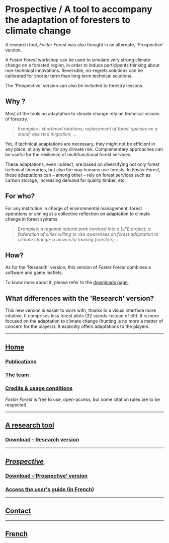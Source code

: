 # Prospective / A tool to accompany the adaptation of foresters to climate change

A research tool, _Foster Forest_ was also thought in an alternate, 'Prospective' version.

A _Foster Forest_ workshop can be used to simulate very strong climate change on a forested region, in order to induce participants thinking about non-technical innovations. Reversible, no-regrets solutions can be calibrated for shorter term than long term technical solutions.

The 'Prospective' version can also be included to forestry lessons.


## Why ?

Most of the tools on adaptation to climate change rely on technical visions of forestry.

> *Examples : shortened rotations; replacement of forest species on a stand; assisted migration; ...*

Yet, if technical adaptations are necessary, they might not be efficient in any place, at any time, for any climate risk. Complementary approaches can be useful for the resilience of multifunctional forest services.

These adaptations, even indirect, are based on diversifying not only forest technical itineraries, but also the way humans use forests. In _Foster Forest_, these adaptations can – among other – rely on forest services such as carbon storage, increasing demand for quality timber, etc.


## For who?


For any institution in charge of environmental management, forest operations or aiming at a collective reflection on adaptation to climate change in forest systems.

> *Examples: a regional natural park involved into a LIFE project; a federation of cities willing to rise awareness on forest adaptation to climate change; a university training foresters; ...*



## How?

As for the 'Research' version, this version of _Foster Forest_ combines a software and game leaflets.

To know more about it, please refer to the [downloads page](https://timotheefouqueray.github.io/fosterforest/english/telecharger-prospective-eng).

## What differences with the 'Research' version?

This new version is easier to work with, thanks to a visual interface more intuitive. It comprises less forest plots (32 stands instead of 50). It is more focused on the adaptation to climate change (hunting is no more a matter of concern for the players). It explicitly offers adaptations to the players.

***

## [Home](https://timotheefouqueray.github.io/fosterforest/english/home-eng)
### [Publications](https://timotheefouqueray.github.io/fosterforest/english/documentation-eng)
### [The team](https://timotheefouqueray.github.io/fosterforest/english/equipe-eng)
### [Credits & usage conditions](https://timotheefouqueray.github.io/fosterforest/english/credits-utilisation-eng)
_Foster Forest_ is free to use, open-access, but some citation rules are to be respected.

***
## [A research tool](https://timotheefouqueray.github.io/fosterforest/english/recherche-eng)
### [Download – Research version](https://timotheefouqueray.github.io/fosterforest/english/telecharger-recherche-eng)

***
## *[Prospective](https://timotheefouqueray.github.io/fosterforest/english/prospective-eng)*
### [Download -'Prospective' version](https://timotheefouqueray.github.io/fosterforest/english/telecharger-prospective-eng)
### [Access the user's guide (in French)](https://timotheefouqueray.github.io/fosterforest/prospective/tutoriels)

***
## [Contact](https://timotheefouqueray.github.io/fosterforest/english/contact-eng)

***
## [French](https://timotheefouqueray.github.io/fosterforest/)
